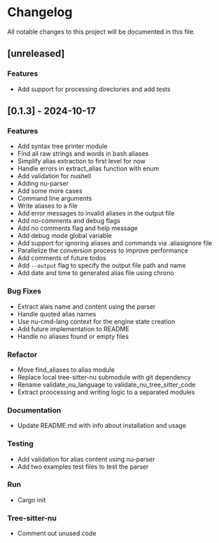 # Changelog

All notable changes to this project will be documented in this file.

## [unreleased]

### Features

- Add support for processing directories and add tests

## [0.1.3] - 2024-10-17

### Features

- Add syntax tree printer module
- Find all raw strings and words in bash aliases
- Simplify alias extraction to first level for now
- Handle errors in extract_alias function with enum
- Add validation for nushell
- Adding nu-parser
- Add some more cases
- Command line arguments
- Write aliases to a file
- Add error messages to invalid aliases in the output file
- Add no-comments and debug flags
- Add no comments flag and help message
- Add debug mode global variable
- Add support for ignoring aliases and commands via .aliasignore file
- Parallelize the conversion process to improve performance
- Add comments of future todos
- Add `--output` flag to specify the output file path and name
- Add date and time to generated alias file using chrono

### Bug Fixes

- Extract alais name and content using the parser
- Handle quoted alias names
- Use nu-cmd-lang context for the engine state creation
- Add future implementation to README
- Handle no aliases found or empty files

### Refactor

- Move find_aliases to alias module
- Replace local tree-sitter-nu submodule with git dependency
- Rename validate_nu_language to validate_nu_tree_sitter_code
- Extract proocessing and writing logic to a separated modules

### Documentation

- Update README.md with info about installation and usage

### Testing

- Add validation for alias content using nu-parser
- Add two examples test files to test the parser

### Run

- Cargo init

### Tree-sitter-nu

- Comment out unused code

<!-- generated by git-cliff -->
